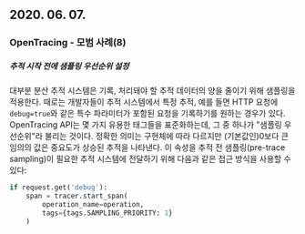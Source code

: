 ## 2020. 06. 07.

### OpenTracing - 모범 사례(8)

##### 추적 시작 전에 샘플링 우선순위 설정

대부분 분산 추적 시스템은 기록, 처리돼야 할 추적 데이터의 양을 줄이기 위해 샘플링을 적용한다. 때로는 개발자들이 추적 시스템에서 특정 추적, 예를 들면 HTTP 요청에 `debug=true`와 같은 특수 파라미터가 포함된 요청을 기록하기를 원하는 경우가 있다. OpenTracing API는 몇 가지 유용한 태그들을 표준화하는데, 그 중 하나가 "샘플링 우선순위"라 불리는 것이다. 정확한 의미는 구현체에 따라 다르지만 (기본값인)0보다 큰 임의의 값은 중요도가 상승된 추적을 나타낸다. 이 속성을 추적 전 샘플링(pre-trace sampling)이 필요한 추적 시스템에 전달하기 위해 다음과 같은 접근 방식을 사용할 수 있다:

```python
if request.get('debug'):
    span = tracer.start_span(
        operation_name=operation,
        tags={tags.SAMPLING_PRIORITY: 1}
    )
```

